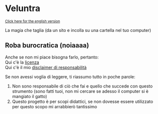 # Veluntra
<sub> [Click here for the english version](https://github.com/Dicast3/Veluntra/blob/main/README.md) </sub>

La magia che taglia (da un sito e incolla su una cartella nel tuo computer)

## Roba burocratica (noiaaaa)
Anche se non mi piace bisogna farlo, pertanto:\
Qui c'è la [licenza](https://github.com/Dicast3/Veluntra/blob/main/LICENSE)\
Qui c'è il mio [disclaimer di responsabilità](https://github.com/Dicast3/Veluntra/blob/main/Disclaimer-ita.md)

Se non avessi voglia di leggere, ti riassumo tutto in poche parole:
1. Non sono responsabile di ciò che fai e quello che succede con questo strumento (sono fatti tuoi, non mi cercare se adesso il computer si è mangiato il gatto)
2. Questo progetto è per scopi didattici, se non dovesse essere utilizzato per questo scopo mi arrabbierò tantissimo
